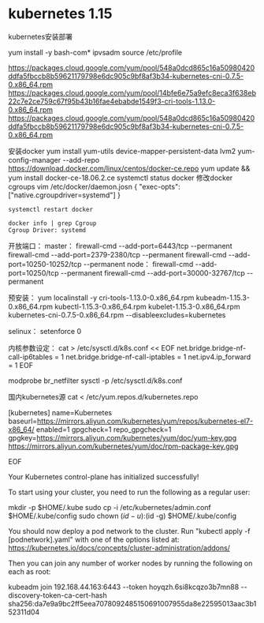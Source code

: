 # kubernetes 1.15

kubernetes安装部署

yum install -y bash-com* ipvsadm
source /etc/profile

https://packages.cloud.google.com/yum/pool/548a0dcd865c16a50980420ddfa5fbccb8b59621179798e6dc905c9bf8af3b34-kubernetes-cni-0.7.5-0.x86_64.rpm
https://packages.cloud.google.com/yum/pool/14bfe6e75a9efc8eca3f638eb22c7e2ce759c67f95b43b16fae4ebabde1549f3-cri-tools-1.13.0-0.x86_64.rpm
https://packages.cloud.google.com/yum/pool/548a0dcd865c16a50980420ddfa5fbccb8b59621179798e6dc905c9bf8af3b34-kubernetes-cni-0.7.5-0.x86_64.rpm

安装docker
    yum install yum-utils device-mapper-persistent-data lvm2
    yum-config-manager   --add-repo   https://download.docker.com/linux/centos/docker-ce.repo
    yum update && yum install docker-ce-18.06.2.ce
    systemctl status docker
    修改docker cgroups
    vim /etc/docker/daemon.josn
    {
    "exec-opts": ["native.cgroupdriver=systemd"]
    }

    systemctl restart docker

    docker info | grep Cgroup
    Cgroup Driver: systemd




开放端口：
    master：
        firewall-cmd --add-port=6443/tcp --permanent
        firewall-cmd --add-port=2379-2380/tcp --permanent 
        firewall-cmd --add-port=10250-10252/tcp --permanent
    node：
        firewall-cmd --add-port=10250/tcp --permanent
        firewall-cmd --add-port=30000-32767/tcp --permanent



预安装：
yum localinstall -y cri-tools-1.13.0-0.x86_64.rpm  kubeadm-1.15.3-0.x86_64.rpm  kubectl-1.15.3-0.x86_64.rpm  kubelet-1.15.3-0.x86_64.rpm  kubernetes-cni-0.7.5-0.x86_64.rpm --disableexcludes=kubernetes

selinux：
setenforce 0

内核参数设定：
cat > /etc/sysctl.d/k8s.conf << EOF
net.bridge.bridge-nf-call-ip6tables = 1
net.bridge.bridge-nf-call-iptables = 1
net.ipv4.ip_forward = 1
EOF

modprobe br_netfilter
sysctl -p /etc/sysctl.d/k8s.conf




国内kubernetes源
cat <<EOF > /etc/yum.repos.d/kubernetes.repo

[kubernetes]
name=Kubernetes
baseurl=https://mirrors.aliyun.com/kubernetes/yum/repos/kubernetes-el7-x86_64/
enabled=1
gpgcheck=1
repo_gpgcheck=1
gpgkey=https://mirrors.aliyun.com/kubernetes/yum/doc/yum-key.gpg https://mirrors.aliyun.com/kubernetes/yum/doc/rpm-package-key.gpg

EOF


Your Kubernetes control-plane has initialized successfully!

To start using your cluster, you need to run the following as a regular user:

  mkdir -p $HOME/.kube
  sudo cp -i /etc/kubernetes/admin.conf $HOME/.kube/config
  sudo chown $(id -u):$(id -g) $HOME/.kube/config

You should now deploy a pod network to the cluster.
Run "kubectl apply -f [podnetwork].yaml" with one of the options listed at:
  https://kubernetes.io/docs/concepts/cluster-administration/addons/

Then you can join any number of worker nodes by running the following on each as root:

kubeadm join 192.168.44.163:6443 --token hoyqzh.6si8kcqzo3b7mn88 --discovery-token-ca-cert-hash sha256:da7e9a9bc2ff5eea7078092485150691007955da8e22595013aac3b152311d04 